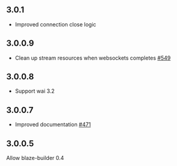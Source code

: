 ## 3.0.1

* Improved connection close logic

## 3.0.0.9

* Clean up stream resources when websockets completes [#549](https://github.com/yesodweb/wai/pull/549)

## 3.0.0.8

* Support wai 3.2

## 3.0.0.7

* Improved documentation [#471](https://github.com/yesodweb/wai/pull/471)

## 3.0.0.5

Allow blaze-builder 0.4
